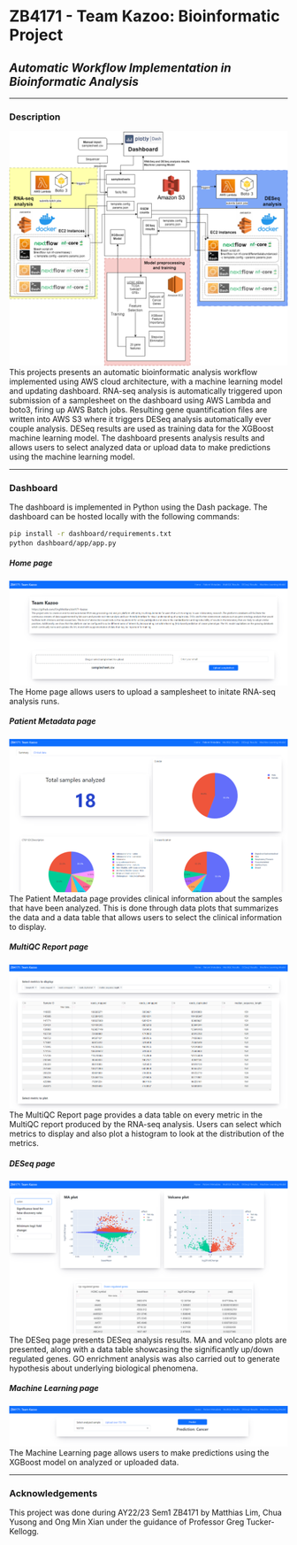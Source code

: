 # ZB4171 - Team Kazoo: Bioinformatic Project
## _Automatic Workflow Implementation in Bioinformatic Analysis_
___

### Description
![Screenshot](assets/ZB4171_cloud_architecture.png)
This projects presents an automatic bioinformatic analysis workflow implemented using AWS cloud architecture, with a machine learning model and updating dashboard. RNA-seq analysis is automatically triggered upon submission of a samplesheet on the dashboard using AWS Lambda and boto3, firing up AWS Batch jobs. Resulting gene quantification files are written into AWS S3 where it triggers DESeq analysis  automatically ever couple analysis. DESeq results are used as training data for the XGBoost machine learning model. The dashboard presents analysis results and allows users to select analyzed data or upload data to make predictions using the machine learning model.

___
### Dashboard
The dashboard is implemented in Python using the Dash package.
The dashboard can be hosted locally with the following commands:
```sh
pip install -r dashboard/requirements.txt
python dashboard/app/app.py
```

##### Home page
![Screenshot](assets/homepage.PNG)
The Home page allows users to upload a samplesheet to initate RNA-seq analysis runs.

##### Patient Metadata page
![Screenshot](assets/patient1.PNG)
The Patient Metadata page provides clinical information about the samples that have been analyzed. This is done through data plots that summarizes the data and a data table that allows users to select the clinical information to display.

##### MultiQC Report page
![Screenshot](assets/multiqc.PNG)
The MultiQC Report page provides a data table on every metric in the MultiQC report produced by the RNA-seq analysis. Users can select which metrics to display and also plot a histogram to look at the distribution of the metrics.

##### DESeq page
![Screenshot](assets/deseq.PNG)
The DESeq page presents DESeq analysis results. MA and volcano plots are presented, along with a data table showcasing the significantly up/down regulated genes. GO enrichment analysis was also carried out to generate hypothesis about underlying biological phenomena.

##### Machine Learning page
![Screenshot](assets/ml.PNG)
The Machine Learning page allows users to make predictions using the XGBoost model on analyzed or uploaded data. 

___
### Acknowledgements
This project was done during AY22/23 Sem1 ZB4171 by Matthias Lim, Chua Yusong and Ong Min Xian under the guidance of Professor Greg Tucker-Kellogg.

